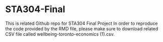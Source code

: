 # STA304-Final
This is related Github repo for STA304 Final Project
In order to reproduce the code provided by the RMD file, please make sure to download related CSV file called wellbeing-toronto-economics (1).csv.
